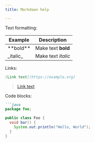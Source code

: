 ```yaml
---
title: Markdown help

---
```

Text formatting:

Example | Description
-------|-------
\*\*bold\*\* | Make text **bold**
\_italic\_ | Make text _italic_

Links:

```markdown
[Link text](https://example.org)
```

> [Link text](https://example.org)	

Code blocks:

```markdown
```java
package foo;

public class Foo {
  void bar() {
    System.out.println("Hello, World");
  }
}
  ````  